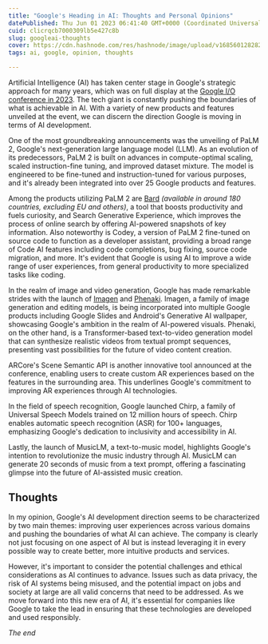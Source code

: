 ```yaml
---
title: "Google's Heading in AI: Thoughts and Personal Opinions"
datePublished: Thu Jun 01 2023 06:41:40 GMT+0000 (Coordinated Universal Time)
cuid: clicrqcb7000309lb5e427c8b
slug: googleai-thoughts
cover: https://cdn.hashnode.com/res/hashnode/image/upload/v1685601282824/255b743d-6bb6-4a39-8b32-002b736e7363.png
tags: ai, google, opinion, thoughts

---
```


Artificial Intelligence (AI) has taken center stage in Google's strategic approach for many years, which was on full display at the [Google I/O conference in 2023](https://io.google/2023). The tech giant is constantly pushing the boundaries of what is achievable in AI. With a variety of new products and features unveiled at the event, we can discern the direction Google is moving in terms of AI development.

One of the most groundbreaking announcements was the unveiling of PaLM 2, Google's next-generation large language model (LLM). As an evolution of its predecessors, PaLM 2 is built on advances in compute-optimal scaling, scaled instruction-fine tuning, and improved dataset mixture. The model is engineered to be fine-tuned and instruction-tuned for various purposes, and it's already been integrated into over 25 Google products and features.

Among the products utilizing PaLM 2 are [Bard](https://bard.google.com/) *(available in around 180 countries, excluding EU and others)*, a tool that boosts productivity and fuels curiosity, and Search Generative Experience, which improves the process of online search by offering AI-powered snapshots of key information. Also noteworthy is Codey, a version of PaLM 2 fine-tuned on source code to function as a developer assistant, providing a broad range of Code AI features including code completions, bug fixing, source code migration, and more. It's evident that Google is using AI to improve a wide range of user experiences, from general productivity to more specialized tasks like coding​.

In the realm of image and video generation, Google has made remarkable strides with the launch of [Imagen](https://imagen.research.google/) and [Phenaki](https://phenaki.github.io/). Imagen, a family of image generation and editing models, is being incorporated into multiple Google products including Google Slides and Android's Generative AI wallpaper, showcasing Google's ambition in the realm of AI-powered visuals. Phenaki, on the other hand, is a Transformer-based text-to-video generation model that can synthesize realistic videos from textual prompt sequences, presenting vast possibilities for the future of video content creation.

ARCore's Scene Semantic API is another innovative tool announced at the conference, enabling users to create custom AR experiences based on the features in the surrounding area. This underlines Google's commitment to improving AR experiences through AI technologies.

In the field of speech recognition, Google launched Chirp, a family of Universal Speech Models trained on 12 million hours of speech. Chirp enables automatic speech recognition (ASR) for 100+ languages, emphasizing Google's dedication to inclusivity and accessibility in AI.

Lastly, the launch of MusicLM, a text-to-music model, highlights Google's intention to revolutionize the music industry through AI. MusicLM can generate 20 seconds of music from a text prompt, offering a fascinating glimpse into the future of AI-assisted music creation.

## Thoughts

In my opinion, Google's AI development direction seems to be characterized by two main themes: improving user experiences across various domains and pushing the boundaries of what AI can achieve. The company is clearly not just focusing on one aspect of AI but is instead leveraging it in every possible way to create better, more intuitive products and services.

However, it's important to consider the potential challenges and ethical considerations as AI continues to advance. Issues such as data privacy, the risk of AI systems being misused, and the potential impact on jobs and society at large are all valid concerns that need to be addressed. As we move forward into this new era of AI, it's essential for companies like Google to take the lead in ensuring that these technologies are developed and used responsibly.

*The end*
